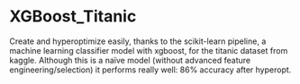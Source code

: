 # XGBoost_Titanic
Create and hyperoptimize easily, thanks to the scikit-learn pipeline,
a machine learning classifier model with xgboost,
for the titanic dataset from kaggle. Although this is a naïve model (without advanced feature engineering/selection) it performs really well: 86% accuracy after hyperopt.
